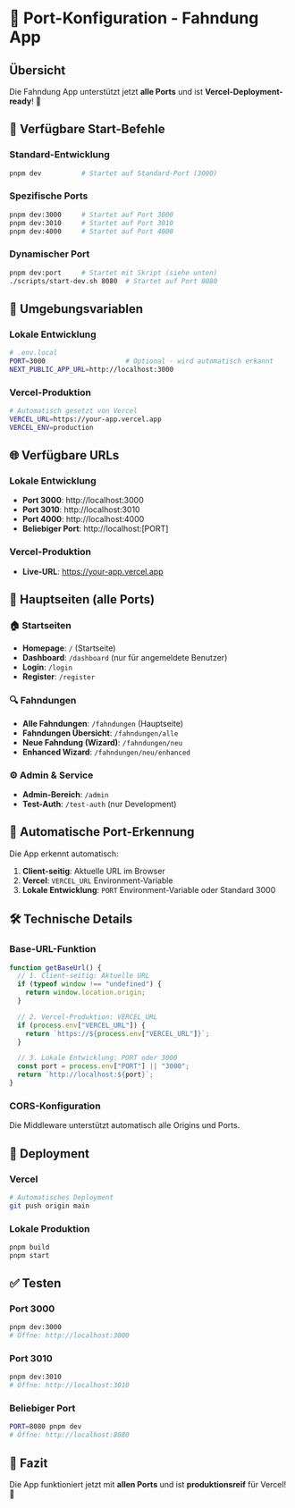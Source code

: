 # 🚀 Port-Konfiguration - Fahndung App

## Übersicht

Die Fahndung App unterstützt jetzt **alle Ports** und ist **Vercel-Deployment-ready**! 🎉

## 🎯 Verfügbare Start-Befehle

### Standard-Entwicklung

```bash
pnpm dev          # Startet auf Standard-Port (3000)
```

### Spezifische Ports

```bash
pnpm dev:3000     # Startet auf Port 3000
pnpm dev:3010     # Startet auf Port 3010
pnpm dev:4000     # Startet auf Port 4000
```

### Dynamischer Port

```bash
pnpm dev:port     # Startet mit Skript (siehe unten)
./scripts/start-dev.sh 8080  # Startet auf Port 8080
```

## 🔧 Umgebungsvariablen

### Lokale Entwicklung

```bash
# .env.local
PORT=3000                    # Optional - wird automatisch erkannt
NEXT_PUBLIC_APP_URL=http://localhost:3000
```

### Vercel-Produktion

```bash
# Automatisch gesetzt von Vercel
VERCEL_URL=https://your-app.vercel.app
VERCEL_ENV=production
```

## 🌐 Verfügbare URLs

### Lokale Entwicklung

- **Port 3000**: http://localhost:3000
- **Port 3010**: http://localhost:3010
- **Port 4000**: http://localhost:4000
- **Beliebiger Port**: http://localhost:[PORT]

### Vercel-Produktion

- **Live-URL**: https://your-app.vercel.app

## 🚀 Hauptseiten (alle Ports)

### 🏠 Startseiten

- **Homepage**: `/` (Startseite)
- **Dashboard**: `/dashboard` (nur für angemeldete Benutzer)
- **Login**: `/login`
- **Register**: `/register`

### 🔍 Fahndungen

- **Alle Fahndungen**: `/fahndungen` (Hauptseite)
- **Fahndungen Übersicht**: `/fahndungen/alle`
- **Neue Fahndung (Wizard)**: `/fahndungen/neu`
- **Enhanced Wizard**: `/fahndungen/neu/enhanced`

### ⚙️ Admin & Service

- **Admin-Bereich**: `/admin`
- **Test-Auth**: `/test-auth` (nur Development)

## 🔄 Automatische Port-Erkennung

Die App erkennt automatisch:

1. **Client-seitig**: Aktuelle URL im Browser
2. **Vercel**: `VERCEL_URL` Environment-Variable
3. **Lokale Entwicklung**: `PORT` Environment-Variable oder Standard 3000

## 🛠️ Technische Details

### Base-URL-Funktion

```typescript
function getBaseUrl() {
  // 1. Client-seitig: Aktuelle URL
  if (typeof window !== "undefined") {
    return window.location.origin;
  }

  // 2. Vercel-Produktion: VERCEL_URL
  if (process.env["VERCEL_URL"]) {
    return `https://${process.env["VERCEL_URL"]}`;
  }

  // 3. Lokale Entwicklung: PORT oder 3000
  const port = process.env["PORT"] || "3000";
  return `http://localhost:${port}`;
}
```

### CORS-Konfiguration

Die Middleware unterstützt automatisch alle Origins und Ports.

## 🚀 Deployment

### Vercel

```bash
# Automatisches Deployment
git push origin main
```

### Lokale Produktion

```bash
pnpm build
pnpm start
```

## ✅ Testen

### Port 3000

```bash
pnpm dev:3000
# Öffne: http://localhost:3000
```

### Port 3010

```bash
pnpm dev:3010
# Öffne: http://localhost:3010
```

### Beliebiger Port

```bash
PORT=8080 pnpm dev
# Öffne: http://localhost:8080
```

## 🎉 Fazit

Die App funktioniert jetzt mit **allen Ports** und ist **produktionsreif** für Vercel! 🚀
